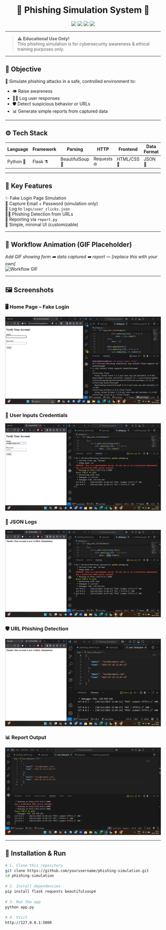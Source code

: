 <h1 align="center">🎯 Phishing Simulation System 🎯</h1>

<p align="center">
  <img src="https://img.shields.io/badge/Python-3.11-blue?logo=python" />
  <img src="https://img.shields.io/badge/Flask-WebApp-green?logo=flask" />
  <img src="https://img.shields.io/badge/Status-Active-brightgreen?style=flat-square" />
  <img src="https://img.shields.io/badge/License-MIT-yellow?style=flat-square" />
</p>

---

> ⚠️ **Educational Use Only!**  
> This phishing simulation is for cybersecurity awareness & ethical training purposes only.

---

## 🧠 Objective

🎯 Simulate phishing attacks in a safe, controlled environment to:
- 👁️ Raise awareness
- 🧑‍💻 Log user responses
- 🛡️ Detect suspicious behavior or URLs
- 📊 Generate simple reports from captured data

---

## ⚙️ Tech Stack

| Language | Framework | Parsing | HTTP | Frontend | Data Format |
|----------|-----------|---------|------|----------|-------------|
| Python 🐍 | Flask ⚗️ | BeautifulSoup 🍜 | Requests 🌐 | HTML/CSS 🎨 | JSON 📁 |

---

## 🚀 Key Features

✨ Fake Login Page Simulation  
📩 Capture Email + Password (simulation only)  
📜 Log to `logs/user_clicks.json`  
🕵️‍♂️ Phishing Detection from URLs  
📑 Reporting via `report.py`  
🎯 Simple, minimal UI (customizable)

---

## 🔄 Workflow Animation (GIF Placeholder)

_Add GIF showing form ➡️ data captured ➡️ report — [replace this with your own]_  
![Workflow GIF](https://media.giphy.com/media/WoWm8YzFQJg5i/giphy.gif)

---

## 🖼️ Screenshots

### 🖥️ Home Page – Fake Login  
![Screenshot 1](./1.png)

### 🧾 User Inputs Credentials  
![Screenshot 2](./2.png)

### 📂 JSON Logs  
![Screenshot 3](./3.png)

### 🛡️ URL Phishing Detection  
![Screenshot 4](./4.png)

### 📊 Report Output  
![Screenshot 5](./5.png)

---

## 🔧 Installation & Run

```bash
# 1. Clone this repository
git clone https://github.com/yourusername/phishing-simulation.git
cd phishing-simulation

# 2. Install dependencies
pip install flask requests beautifulsoup4

# 3. Run the app
python app.py

# 4. Visit
http://127.0.0.1:5000


